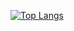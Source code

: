 [![Top Langs](https://github-readme-stats.vercel.app/api/top-langs/?username=noaleclaire&hide_progress=true&langs_count=10)](https://github.com/anuraghazra/github-readme-stats)
